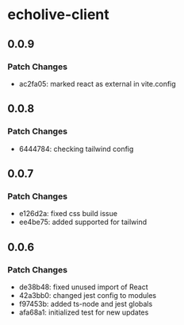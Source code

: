 # echolive-client

## 0.0.9

### Patch Changes

- ac2fa05: marked react as external in vite.config

## 0.0.8

### Patch Changes

- 6444784: checking tailwind config

## 0.0.7

### Patch Changes

- e126d2a: fixed css build issue
- ee4be75: added supported for tailwind

## 0.0.6

### Patch Changes

- de38b48: fixed unused import of React
- 42a3bb0: changed jest config to modules
- f97453b: added ts-node and jest globals
- afa68a1: initialized test for new updates
